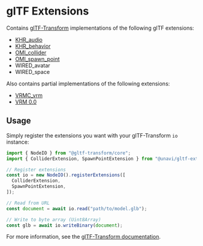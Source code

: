 # glTF Extensions

Contains [glTF-Transform](https://github.com/donmccurdy/glTF-Transform) implementations of the following glTF extensions:

- [KHR_audio](https://github.com/omigroup/gltf-extensions/tree/main/extensions/2.0/KHR_audio)
- [KHR_behavior](https://github.com/ux3d/glTF/tree/extensions/KHR_behavior/extensions/2.0/Khronos/KHR_behavior)
- [OMI_collider](https://github.com/omigroup/gltf-extensions/tree/main/extensions/2.0/OMI_collider)
- [OMI_spawn_point](https://github.com/omigroup/gltf-extensions/tree/main/extensions/2.0/OMI_spawn_point)
- WIRED_avatar
- WIRED_space

Also contains partial implementations of the following extensions:

- [VRMC_vrm](https://github.com/vrm-c/vrm-specification/tree/master/specification/VRMC_vrm-1.0)
- [VRM 0.0](https://github.com/vrm-c/vrm-specification/tree/master/specification/0.0)

## Usage

Simply register the extensions you want with your glTF-Transform `io` instance:

```typescript
import { NodeIO } from "@gltf-transform/core";
import { ColliderExtension, SpawnPointExtension } from "@unavi/gltf-extensions";

// Register extensions
const io = new NodeIO().registerExtensions([
  ColliderExtension,
  SpawnPointExtension,
]);

// Read from URL
const document = await io.read("path/to/model.glb");

// Write to byte array (Uint8Array)
const glb = await io.writeBinary(document);
```

For more information, see the [glTF-Transform documentation](https://gltf-transform.donmccurdy.com/).
